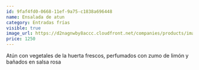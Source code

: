 ```yaml
---
id: 9faf4fd0-0668-11ef-9a75-c1838a696448
name: Ensalada de atun
category: Entradas frías
visible: true
image_url: https://d2nagnwby8accc.cloudfront.net/companies/products/images/800/dfc48feb-d606-45ad-97fa-4efc19978ea2.jpg
price: 1250
---
```


Atún con vegetales de la huerta frescos, perfumados con zumo de limón y bañados en salsa rosa
